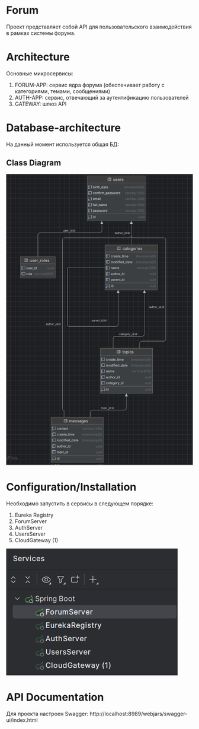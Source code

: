 # Forum

Проект представляет собой API для пользовательского взаимодействия в рамках системы форума.


# Architecture
Основные микросервисы:
1. FORUM-APP: сервис ядра форума (обеспечивает работу с категориями, темами, сообщениями)
2. AUTH-APP: сервис, отвечающий за аутентификацию пользователей
3. GATEWAY: шлюз API

# Database-architecture
На данный момент используется общая БД:
## Class Diagram
![Class Diagram](docs/class-diagram.png)


# Configuration/Installation

Необходимо запустить в сервисы в следующем порядке:
1. Eureka Registry
2. ForumServer
3. AuthServer
4. UsersServer
5. CloudGateway (1)

![](docs/boot-instr.png)


# API Documentation

Для проекта настроен Swagger:
http://localhost:8989/webjars/swagger-ui/index.html